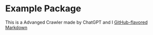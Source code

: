 # Example Package

This is a Advanged Crawler made by ChatGPT and I
[GitHub-flavored Markdown](https://guides.github.com/features/mastering-markdown/)

